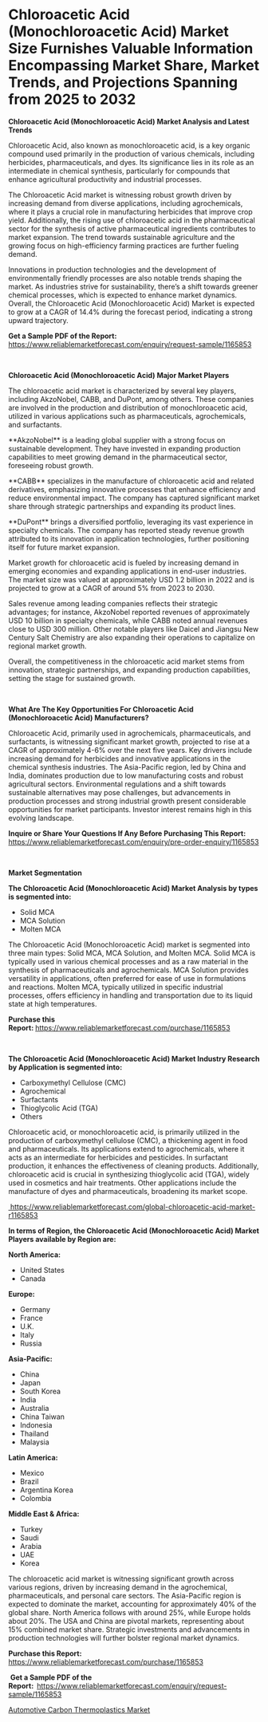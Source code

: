 <p><h1>Chloroacetic Acid (Monochloroacetic Acid) Market Size Furnishes Valuable Information Encompassing Market Share, Market Trends, and Projections Spanning from 2025 to 2032</h1></p><p><strong>Chloroacetic Acid (Monochloroacetic Acid) Market Analysis and Latest Trends</strong></p>
<p><p>Chloroacetic Acid, also known as monochloroacetic acid, is a key organic compound used primarily in the production of various chemicals, including herbicides, pharmaceuticals, and dyes. Its significance lies in its role as an intermediate in chemical synthesis, particularly for compounds that enhance agricultural productivity and industrial processes. </p><p>The Chloroacetic Acid market is witnessing robust growth driven by increasing demand from diverse applications, including agrochemicals, where it plays a crucial role in manufacturing herbicides that improve crop yield. Additionally, the rising use of chloroacetic acid in the pharmaceutical sector for the synthesis of active pharmaceutical ingredients contributes to market expansion. The trend towards sustainable agriculture and the growing focus on high-efficiency farming practices are further fueling demand.</p><p>Innovations in production technologies and the development of environmentally friendly processes are also notable trends shaping the market. As industries strive for sustainability, there’s a shift towards greener chemical processes, which is expected to enhance market dynamics. Overall, the Chloroacetic Acid (Monochloroacetic Acid) Market is expected to grow at a CAGR of 14.4% during the forecast period, indicating a strong upward trajectory.</p></p>
<p><strong>Get a Sample PDF of the Report:&nbsp;</strong> <a href="https://www.reliablemarketforecast.com/enquiry/request-sample/1165853?utm_campaign=3132&utm_medium=2&utm_source=Github&utm_content=ia&utm_term=24032025&utm_id=chloroacetic-acid-monochloroacetic-acid">https://www.reliablemarketforecast.com/enquiry/request-sample/1165853</a></p>
<p>&nbsp;</p>
<p><strong>Chloroacetic Acid (Monochloroacetic Acid) Major Market Players</strong></p>
<p><p>The chloroacetic acid market is characterized by several key players, including AkzoNobel, CABB, and DuPont, among others. These companies are involved in the production and distribution of monochloroacetic acid, utilized in various applications such as pharmaceuticals, agrochemicals, and surfactants.</p><p>**AkzoNobel** is a leading global supplier with a strong focus on sustainable development. They have invested in expanding production capabilities to meet growing demand in the pharmaceutical sector, foreseeing robust growth.</p><p>**CABB** specializes in the manufacture of chloroacetic acid and related derivatives, emphasizing innovative processes that enhance efficiency and reduce environmental impact. The company has captured significant market share through strategic partnerships and expanding its product lines.</p><p>**DuPont** brings a diversified portfolio, leveraging its vast experience in specialty chemicals. The company has reported steady revenue growth attributed to its innovation in application technologies, further positioning itself for future market expansion.</p><p>Market growth for chloroacetic acid is fueled by increasing demand in emerging economies and expanding applications in end-user industries. The market size was valued at approximately USD 1.2 billion in 2022 and is projected to grow at a CAGR of around 5% from 2023 to 2030.</p><p>Sales revenue among leading companies reflects their strategic advantages; for instance, AkzoNobel reported revenues of approximately USD 10 billion in specialty chemicals, while CABB noted annual revenues close to USD 300 million. Other notable players like Daicel and Jiangsu New Century Salt Chemistry are also expanding their operations to capitalize on regional market growth.</p><p>Overall, the competitiveness in the chloroacetic acid market stems from innovation, strategic partnerships, and expanding production capabilities, setting the stage for sustained growth.</p></p>
<p>&nbsp;</p>
<p><strong>What Are The Key Opportunities For Chloroacetic Acid (Monochloroacetic Acid) Manufacturers?</strong></p>
<p><p>Chloroacetic Acid, primarily used in agrochemicals, pharmaceuticals, and surfactants, is witnessing significant market growth, projected to rise at a CAGR of approximately 4-6% over the next five years. Key drivers include increasing demand for herbicides and innovative applications in the chemical synthesis industries. The Asia-Pacific region, led by China and India, dominates production due to low manufacturing costs and robust agricultural sectors. Environmental regulations and a shift towards sustainable alternatives may pose challenges, but advancements in production processes and strong industrial growth present considerable opportunities for market participants. Investor interest remains high in this evolving landscape.</p></p>
<p><strong>Inquire or Share Your Questions If Any Before Purchasing This Report:</strong> <a href="https://www.reliablemarketforecast.com/enquiry/pre-order-enquiry/1165853?utm_campaign=3132&utm_medium=2&utm_source=Github&utm_content=ia&utm_term=24032025&utm_id=chloroacetic-acid-monochloroacetic-acid">https://www.reliablemarketforecast.com/enquiry/pre-order-enquiry/1165853</a></p>
<p>&nbsp;</p>
<p><strong>Market Segmentation</strong></p>
<p><strong>The Chloroacetic Acid (Monochloroacetic Acid) Market Analysis by types is segmented into:</strong></p>
<p><ul><li>Solid MCA</li><li>MCA Solution</li><li>Molten MCA</li></ul></p>
<p><p>The Chloroacetic Acid (Monochloroacetic Acid) market is segmented into three main types: Solid MCA, MCA Solution, and Molten MCA. Solid MCA is typically used in various chemical processes and as a raw material in the synthesis of pharmaceuticals and agrochemicals. MCA Solution provides versatility in applications, often preferred for ease of use in formulations and reactions. Molten MCA, typically utilized in specific industrial processes, offers efficiency in handling and transportation due to its liquid state at high temperatures.</p></p>
<p><strong>Purchase this Report:&nbsp;</strong><a href="https://www.reliablemarketforecast.com/purchase/1165853?utm_campaign=3132&utm_medium=2&utm_source=Github&utm_content=ia&utm_term=24032025&utm_id=chloroacetic-acid-monochloroacetic-acid">https://www.reliablemarketforecast.com/purchase/1165853</a></p>
<p>&nbsp;</p>
<p><strong>The Chloroacetic Acid (Monochloroacetic Acid) Market Industry Research by Application is segmented into:</strong></p>
<p><ul><li>Carboxymethyl Cellulose (CMC)</li><li>Agrochemical</li><li>Surfactants</li><li>Thioglycolic Acid (TGA)</li><li>Others</li></ul></p>
<p><p>Chloroacetic acid, or monochloroacetic acid, is primarily utilized in the production of carboxymethyl cellulose (CMC), a thickening agent in food and pharmaceuticals. Its applications extend to agrochemicals, where it acts as an intermediate for herbicides and pesticides. In surfactant production, it enhances the effectiveness of cleaning products. Additionally, chloroacetic acid is crucial in synthesizing thioglycolic acid (TGA), widely used in cosmetics and hair treatments. Other applications include the manufacture of dyes and pharmaceuticals, broadening its market scope.</p></p>
<p><a href="https://www.reliablemarketforecast.com/global-chloroacetic-acid-market-r1165853?utm_campaign=3132&utm_medium=2&utm_source=Github&utm_content=ia&utm_term=24032025&utm_id=chloroacetic-acid-monochloroacetic-acid">&nbsp;https://www.reliablemarketforecast.com/global-chloroacetic-acid-market-r1165853</a></p>
<p><strong>In terms of Region, the Chloroacetic Acid (Monochloroacetic Acid) Market Players available by Region are:</strong></p>
<p>
    <p> <strong> North America: </strong>
        <ul>
            <li>United States</li>
            <li>Canada</li>
        </ul>
        </p> 
    <p> <strong> Europe: </strong>
        <ul>
            <li>Germany</li>
            <li>France</li>
            <li>U.K.</li>
            <li>Italy</li>
            <li>Russia</li>
        </ul>
        </p> 
    <p> <strong> Asia-Pacific: </strong>
        <ul>
            <li>China</li>
            <li>Japan</li>
            <li>South Korea</li>
            <li>India</li>
            <li>Australia</li>
            <li>China Taiwan</li>
            <li>Indonesia</li>
            <li>Thailand</li>
            <li>Malaysia</li>
        </ul>
        </p> 
    <p> <strong> Latin America: </strong>
        <ul>
            <li>Mexico</li>
            <li>Brazil</li>
            <li>Argentina Korea</li>
            <li>Colombia</li>
        </ul>
        </p> 
    <p> <strong> Middle East & Africa: </strong>
        <ul>
            <li>Turkey</li>
            <li>Saudi</li>
            <li>Arabia</li>
            <li>UAE</li>
            <li>Korea</li>
        </ul>
    </p>
    </p>
<p><p>The chloroacetic acid market is witnessing significant growth across various regions, driven by increasing demand in the agrochemical, pharmaceuticals, and personal care sectors. The Asia-Pacific region is expected to dominate the market, accounting for approximately 40% of the global share. North America follows with around 25%, while Europe holds about 20%. The USA and China are pivotal markets, representing about 15% combined market share. Strategic investments and advancements in production technologies will further bolster regional market dynamics.</p></p>
<p><strong>Purchase this Report: </strong><a href="https://www.reliablemarketforecast.com/purchase/1165853?utm_campaign=3132&utm_medium=2&utm_source=Github&utm_content=ia&utm_term=24032025&utm_id=chloroacetic-acid-monochloroacetic-acid">https://www.reliablemarketforecast.com/purchase/1165853</a></p>
<p>&nbsp;<strong>Get a Sample PDF of the Report:&nbsp;&nbsp;</strong><a href="https://www.reliablemarketforecast.com/enquiry/request-sample/1165853?utm_campaign=3132&utm_medium=2&utm_source=Github&utm_content=ia&utm_term=24032025&utm_id=chloroacetic-acid-monochloroacetic-acid">https://www.reliablemarketforecast.com/enquiry/request-sample/1165853</a></p>
<p><strong></strong></p>
<p><p><a href="https://github.com/jhamygunler/Market-Research-Report-List-1/blob/main/automotive-carbon-thermoplastics-market.md?utm_campaign=3132&utm_medium=2&utm_source=Github&utm_content=ia&utm_term=24032025&utm_id=chloroacetic-acid-monochloroacetic-acid">Automotive Carbon Thermoplastics Market</a></p></p>